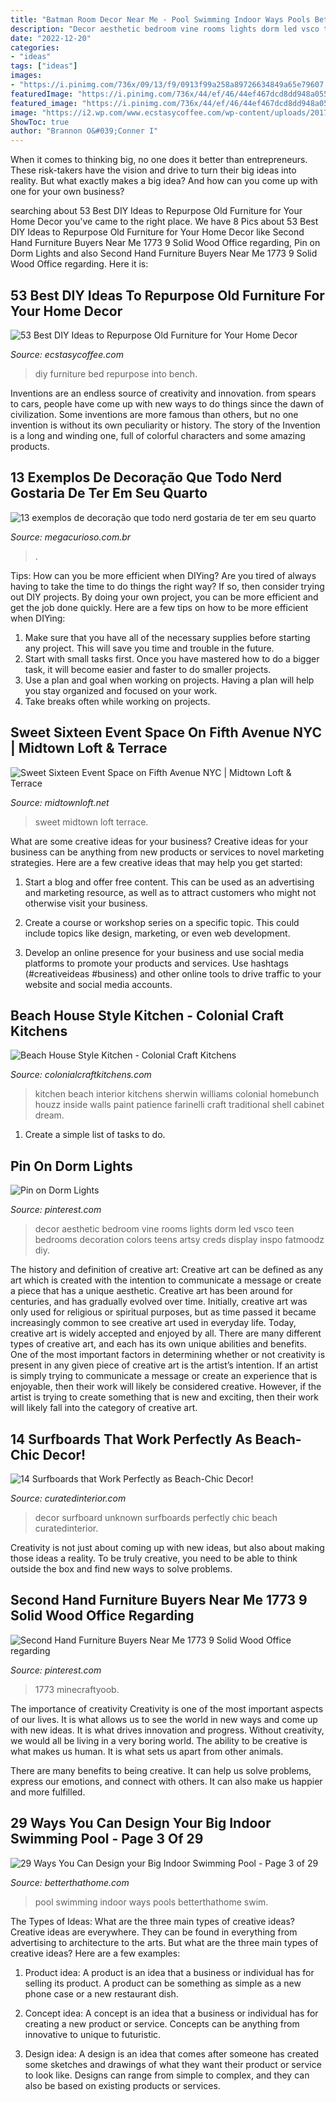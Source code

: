 ```yaml
---
title: "Batman Room Decor Near Me - Pool Swimming Indoor Ways Pools Betterthathome Swim"
description: "Decor aesthetic bedroom vine rooms lights dorm led vsco teen bedrooms decoration colors teens artsy creds display inspo fatmoodz diy"
date: "2022-12-20"
categories:
- "ideas"
tags: ["ideas"]
images:
- "https://i.pinimg.com/736x/09/13/f9/0913f99a258a89726634849a65e79607.jpg"
featuredImage: "https://i.pinimg.com/736x/44/ef/46/44ef467dcd8dd948a05574dd4fa5d208.jpg"
featured_image: "https://i.pinimg.com/736x/44/ef/46/44ef467dcd8dd948a05574dd4fa5d208.jpg"
image: "https://i2.wp.com/www.ecstasycoffee.com/wp-content/uploads/2017/03/Bed-Turned-Into-Bench.jpg?resize=600%2C860"
ShowToc: true
author: "Brannon O&#039;Conner I"
---
```



When it comes to thinking big, no one does it better than entrepreneurs. These risk-takers have the vision and drive to turn their big ideas into reality. But what exactly makes a big idea? And how can you come up with one for your own business?

	

		
searching about 53 Best DIY Ideas to Repurpose Old Furniture for Your Home Decor you've came to the right place. We have 8 Pics about 53 Best DIY Ideas to Repurpose Old Furniture for Your Home Decor like Second Hand Furniture Buyers Near Me 1773 9 Solid Wood Office regarding, Pin on Dorm Lights and also Second Hand Furniture Buyers Near Me 1773 9 Solid Wood Office regarding. Here it is:
		
    
## 53 Best DIY Ideas To Repurpose Old Furniture For Your Home Decor

<img loading=lazy src="https://i2.wp.com/www.ecstasycoffee.com/wp-content/uploads/2017/03/Bed-Turned-Into-Bench.jpg?resize=600%2C860" onerror="this.onerror=null;this.src='https://tse3.mm.bing.net/th?id=OIP.YzGm0GOdh9zfORwZm2IzxQHaKn&amp;pid=15.1';" alt="53 Best DIY Ideas to Repurpose Old Furniture for Your Home Decor">

_Source: ecstasycoffee.com_

>diy furniture bed repurpose into bench. 

	

Inventions are an endless source of creativity and innovation. from spears to cars, people have come up with new ways to do things since the dawn of civilization. Some inventions are more famous than others, but no one invention is without its own peculiarity or history. The story of the Invention is a long and winding one, full of colorful characters and some amazing products.

    
## 13 Exemplos De Decoração Que Todo Nerd Gostaria De Ter Em Seu Quarto

<img loading=lazy src="https://img.ibxk.com.br/2015/05/14/14171939942572.jpg?w=1040" onerror="this.onerror=null;this.src='https://tse2.mm.bing.net/th?id=OIP.93blHiX3b33QSb1Oq-ADKgHaET&amp;pid=15.1';" alt="13 exemplos de decoração que todo nerd gostaria de ter em seu quarto">

_Source: megacurioso.com.br_

>. 

	

Tips: How can you be more efficient when DIYing?
Are you tired of always having to take the time to do things the right way? If so, then consider trying out DIY projects. By doing your own project, you can be more efficient and get the job done quickly. Here are a few tips on how to be more efficient when DIYing: 
1. Make sure that you have all of the necessary supplies before starting any project. This will save you time and trouble in the future.
2. Start with small tasks first. Once you have mastered how to do a bigger task, it will become easier and faster to do smaller projects. 
3. Use a plan and goal when working on projects. Having a plan will help you stay organized and focused on your work. 
4. Take breaks often while working on projects.

    
## Sweet Sixteen Event Space On Fifth Avenue NYC | Midtown Loft &amp; Terrace

<img loading=lazy src="http://www.midtownloft.net/wp-content/uploads/2017/10/10-3.jpg" onerror="this.onerror=null;this.src='https://tse2.mm.bing.net/th?id=OIP.dtZtwVCvdql1IkomjbFAdAHaE6&amp;pid=15.1';" alt="Sweet Sixteen Event Space on Fifth Avenue NYC | Midtown Loft &amp; Terrace">

_Source: midtownloft.net_

>sweet midtown loft terrace. 

	

What are some creative ideas for your business?
Creative ideas for your business can be anything from new products or services to novel marketing strategies. Here are a few creative ideas that may help you get started:
1. Start a blog and offer free content. This can be used as an advertising and marketing resource, as well as to attract customers who might not otherwise visit your business.

2. Create a course or workshop series on a specific topic. This could include topics like design, marketing, or even web development.

3. Develop an online presence for your business and use social media platforms to promote your products and services. Use hashtags (#creativeideas #business) and other online tools to drive traffic to your website and social media accounts.


    
## Beach House Style Kitchen - Colonial Craft Kitchens

<img loading=lazy src="https://colonialcraftkitchens.com/wp-content/uploads/2017/10/Jonagold-View1.jpg" onerror="this.onerror=null;this.src='https://tse3.mm.bing.net/th?id=OIP.R7JlCSo6Hc5ZH2iporh-XAHaFI&amp;pid=15.1';" alt="Beach House Style Kitchen - Colonial Craft Kitchens">

_Source: colonialcraftkitchens.com_

>kitchen beach interior kitchens sherwin williams colonial homebunch houzz inside walls paint patience farinelli craft traditional shell cabinet dream. 

	

1. Create a simple list of tasks to do.

    
## Pin On Dorm Lights

<img loading=lazy src="https://i.pinimg.com/736x/44/ef/46/44ef467dcd8dd948a05574dd4fa5d208.jpg" onerror="this.onerror=null;this.src='https://tse1.mm.bing.net/th?id=OIP.KxQ7MeSxI8ZxzoASnxZo3QHaJx&amp;pid=15.1';" alt="Pin on Dorm Lights">

_Source: pinterest.com_

>decor aesthetic bedroom vine rooms lights dorm led vsco teen bedrooms decoration colors teens artsy creds display inspo fatmoodz diy. 

	

The history and definition of creative art: Creative art can be defined as any art which is created with the intention to communicate a message or create a piece that has a unique aesthetic.
Creative art has been around for centuries, and has gradually evolved over time. Initially, creative art was only used for religious or spiritual purposes, but as time passed it became increasingly common to see creative art used in everyday life. Today, creative art is widely accepted and enjoyed by all. There are many different types of creative art, and each has its own unique abilities and benefits.
One of the most important factors in determining whether or not creativity is present in any given piece of creative art is the artist’s intention. If an artist is simply trying to communicate a message or create an experience that is enjoyable, then their work will likely be considered creative. However, if the artist is trying to create something that is new and exciting, then their work will likely fall into the category of creative art.

    
## 14 Surfboards That Work Perfectly As Beach-Chic Decor!

<img loading=lazy src="https://curatedinterior.com/wp-content/uploads/2016/09/Surfboard-Decor-unknown-blue-edge-surfboard.png" onerror="this.onerror=null;this.src='https://tse3.mm.bing.net/th?id=OIP.hjma-Q4z_AhfiTqfzZW_bgHaHX&amp;pid=15.1';" alt="14 Surfboards that Work Perfectly as Beach-Chic Decor!">

_Source: curatedinterior.com_

>decor surfboard unknown surfboards perfectly chic beach curatedinterior. 

	

Creativity is not just about coming up with new ideas, but also about making those ideas a reality. To be truly creative, you need to be able to think outside the box and find new ways to solve problems.

    
## Second Hand Furniture Buyers Near Me 1773 9 Solid Wood Office Regarding

<img loading=lazy src="https://i.pinimg.com/736x/09/13/f9/0913f99a258a89726634849a65e79607.jpg" onerror="this.onerror=null;this.src='https://tse2.mm.bing.net/th?id=OIP.L9RpgtECMHKKcYPK9E-ZQgHaDR&amp;pid=15.1';" alt="Second Hand Furniture Buyers Near Me 1773 9 Solid Wood Office regarding">

_Source: pinterest.com_

>1773 minecraftyoob. 

	

The importance of creativity
Creativity is one of the most important aspects of our lives. It is what allows us to see the world in new ways and come up with new ideas. It is what drives innovation and progress.
Without creativity, we would all be living in a very boring world. The ability to be creative is what makes us human. It is what sets us apart from other animals.

There are many benefits to being creative. It can help us solve problems, express our emotions, and connect with others. It can also make us happier and more fulfilled.

    
## 29 Ways You Can Design Your Big Indoor Swimming Pool - Page 3 Of 29

<img loading=lazy src="https://betterthathome.com/wp-content/uploads/2018/08/3-big-indoor-swimming-pool.jpg" onerror="this.onerror=null;this.src='https://tse3.mm.bing.net/th?id=OIP.bSMjuc7Gms3tgAiFkuV0IQHaKu&amp;pid=15.1';" alt="29 Ways You Can Design your Big Indoor Swimming Pool - Page 3 of 29">

_Source: betterthathome.com_

>pool swimming indoor ways pools betterthathome swim. 

	

The Types of Ideas: What are the three main types of creative ideas?
Creative ideas are everywhere. They can be found in everything from advertising to architecture to the arts. But what are the three main types of creative ideas? Here are a few examples:
1. Product idea: A product is an idea that a business or individual has for selling its product. A product can be something as simple as a new phone case or a new restaurant dish.

2. Concept idea: A concept is an idea that a business or individual has for creating a new product or service. Concepts can be anything from innovative to unique to futuristic.

3. Design idea: A design is an idea that comes after someone has created some sketches and drawings of what they want their product or service to look like. Designs can range from simple to complex, and they can also be based on existing products or services.

